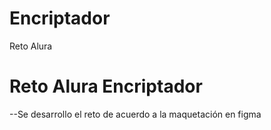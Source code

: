 # Encriptador
Reto Alura
<h1>Reto Alura Encriptador</h1>
--Se desarrollo el reto de acuerdo a la maquetación en figma
